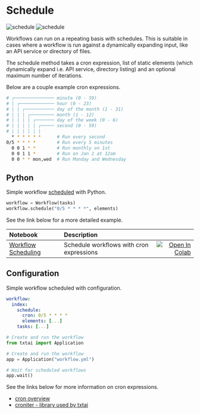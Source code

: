 # Schedule

![schedule](../images/schedule.png#only-light)
![schedule](../images/schedule-dark.png#only-dark)

Workflows can run on a repeating basis with schedules. This is suitable in cases where a workflow is run against a dynamically expanding input, like an API service or directory of files. 

The schedule method takes a cron expression, list of static elements (which dynamically expand i.e. API service, directory listing) and an optional maximum number of iterations.

Below are a couple example cron expressions.

```bash
# ┌─────────────── minute (0 - 59)
# | ┌───────────── hour (0 - 23)
# | | ┌─────────── day of the month (1 - 31)
# | | | ┌───────── month (1 - 12)
# | | | | ┌─────── day of the week (0 - 6)
# | | | | | ┌───── second (0 - 59)
# | | | | | |
  * * * * * *      # Run every second
0/5 * * * *        # Run every 5 minutes
  0 0 1 * *        # Run monthly on 1st
  0 0 1 1 *        # Run on Jan 1 at 12am
  0 0 * * mon,wed  # Run Monday and Wednesday
```

## Python
Simple workflow [scheduled](../#txtai.workflow.base.Workflow.schedule) with Python.

```python
workflow = Workflow(tasks)
workflow.schedule("0/5 * * * *", elements)
```

See the link below for a more detailed example.

| Notebook  | Description  |       |
|:----------|:-------------|------:|
| [Workflow Scheduling](https://github.com/neuml/txtai/blob/master/examples/27_Workflow_scheduling.ipynb) | Schedule workflows with cron expressions | [![Open In Colab](https://colab.research.google.com/assets/colab-badge.svg)](https://colab.research.google.com/github/neuml/txtai/blob/master/examples/27_Workflow_scheduling.ipynb) |

## Configuration 
Simple workflow scheduled with configuration.

```yaml
workflow:
  index:
    schedule:
      cron: 0/5 * * * *
      elements: [...]
    tasks: [...]
```

```python
# Create and run the workflow
from txtai import Application

# Create and run the workflow
app = Application("workflow.yml")

# Wait for scheduled workflows
app.wait()
```

See the links below for more information on cron expressions.

- [cron overview](https://en.wikipedia.org/wiki/Cron)
- [croniter - library used by txtai](https://github.com/kiorky/croniter)
